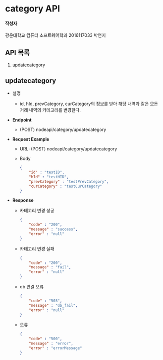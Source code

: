 # category API

#### 작성자

광운대학교 컴퓨터 소프트웨어학과 2016117033 박연지

## API 목록

1. [updatecategory](#1)

<a name="1"></a>

## updatecategory

- 설명

  - id, hId, prevCategory, curCategory의 정보를 받아  해당 내역과 같은 모든 거래 내역의 카테고리를 변경한다.

- **Endpoint**

  - (POST) nodeapi/category/updatecategory

- **Request Example**

  - URL: (POST) nodeapi/category/updatecategory

  - Body

    ```json
    {
        "id" : "testID",
        "hId" : "testHID",
        "prevCategory" : "testPrevCategory",
        "curCategory" : "testCurCategory"
    }
    ```

    

- **Response**

  - 카테고리 변경 성공

    ```json
    {
        "code" : "200",
        "message" : "success",
        "error" : "null"
    }
    ```

  - 카테고리 변경 실패

    ```json
    {
        "code" : "200",
        "message" : "fail",
        "error" : "null"
    }
    ```

  - db 연결 오류

    ```json
    {
        "code" : "503",
        "message" : "db_fail",
        "error" : "null"
    }
    ```

  - 오류

    ```json
    {
        "code" : "500",
        "message" : "error",
    	"error" : "errorMessage"
    }
    ```

